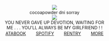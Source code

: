 <div align="center">
  
  ![](https://files.catbox.moe/lhvlyu.gif)
</br> cocoapowder dni sorray
</br> ![](https://komarev.com/ghpvc/?username=DETERMlNATION&color=7a7a7a&style=flat-square&label=❤️)
</br> YOU NEVER GAVE UP DEVOTION, WAITING FOR
</br> ME . . . YOU'LL ALWAYS BE MY GIRLFRIEND ! !
</br> [ATABOOK](https://rochas313.atabook.org)　 　[SPOTIFY](https://open.spotify.com/playlist/0ik0R23WPpTOgTmwLDAI7c?si=ca8d1e44906c4753)　 　[RENTRY](https://rentry.co/charisk)　 　[MORE](https://pronouns.cc/@determination)
